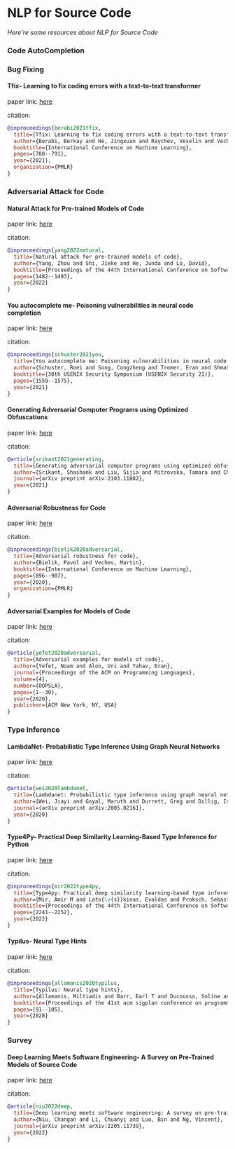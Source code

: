 # NLP for Source Code
*Here're some resources about NLP for Source Code*



### Code AutoCompletion




### Bug Fixing

#### Tfix- Learning to fix coding errors with a text-to-text transformer

paper link: [here](http://proceedings.mlr.press/v139/berabi21a/berabi21a.pdf)

citation: 
```bibtex
@inproceedings{berabi2021tfix,
  title={Tfix: Learning to fix coding errors with a text-to-text transformer},
  author={Berabi, Berkay and He, Jingxuan and Raychev, Veselin and Vechev, Martin},
  booktitle={International Conference on Machine Learning},
  pages={780--791},
  year={2021},
  organization={PMLR}
}
```
    


### Adversarial Attack for Code

#### Natural Attack for Pre-trained Models of Code

paper link: [here](https://arxiv.org/pdf/2201.08698)

citation: 
```bibtex
@inproceedings{yang2022natural,
  title={Natural attack for pre-trained models of code},
  author={Yang, Zhou and Shi, Jieke and He, Junda and Lo, David},
  booktitle={Proceedings of the 44th International Conference on Software Engineering},
  pages={1482--1493},
  year={2022}
}
```

#### You autocomplete me- Poisoning vulnerabilities in neural code completion

paper link: [here](https://www.usenix.org/system/files/sec21-schuster.pdf)

citation: 
```bibtex
@inproceedings{schuster2021you,
  title={You autocomplete me: Poisoning vulnerabilities in neural code completion},
  author={Schuster, Roei and Song, Congzheng and Tromer, Eran and Shmatikov, Vitaly},
  booktitle={30th USENIX Security Symposium (USENIX Security 21)},
  pages={1559--1575},
  year={2021}
}
```

    

#### Generating Adversarial Computer Programs using Optimized Obfuscations

paper link: [here](https://arxiv.org/pdf/2103.11882)

citation: 
```bibtex
@article{srikant2021generating,
  title={Generating adversarial computer programs using optimized obfuscations},
  author={Srikant, Shashank and Liu, Sijia and Mitrovska, Tamara and Chang, Shiyu and Fan, Quanfu and Zhang, Gaoyuan and O'Reilly, Una-May},
  journal={arXiv preprint arXiv:2103.11882},
  year={2021}
}
```


#### Adversarial Robustness for Code

paper link: [here](http://proceedings.mlr.press/v119/bielik20a/bielik20a.pdf)

citation: 
```bibtex
@inproceedings{bielik2020adversarial,
  title={Adversarial robustness for code},
  author={Bielik, Pavol and Vechev, Martin},
  booktitle={International Conference on Machine Learning},
  pages={896--907},
  year={2020},
  organization={PMLR}
}
```

#### Adversarial Examples for Models of Code

paper link: [here](https://dl.acm.org/doi/pdf/10.1145/3428230)

citation: 
```bibtex
@article{yefet2020adversarial,
  title={Adversarial examples for models of code},
  author={Yefet, Noam and Alon, Uri and Yahav, Eran},
  journal={Proceedings of the ACM on Programming Languages},
  volume={4},
  number={OOPSLA},
  pages={1--30},
  year={2020},
  publisher={ACM New York, NY, USA}
}
```

### Type Inference

#### LambdaNet- Probabilistic Type Inference Using Graph Neural Networks

paper link: [here](https://arxiv.org/pdf/2005.02161)

citation: 
```bibtex
@article{wei2020lambdanet,
  title={Lambdanet: Probabilistic type inference using graph neural networks},
  author={Wei, Jiayi and Goyal, Maruth and Durrett, Greg and Dillig, Isil},
  journal={arXiv preprint arXiv:2005.02161},
  year={2020}
}
```
    
#### Type4Py- Practical Deep Similarity Learning-Based Type Inference for Python

paper link: [here](https://dl.acm.org/doi/pdf/10.1145/3510003.3510124)

citation: 
```bibtex
@inproceedings{mir2022type4py,
  title={Type4py: Practical deep similarity learning-based type inference for python},
  author={Mir, Amir M and Lato{\v{s}}kinas, Evaldas and Proksch, Sebastian and Gousios, Georgios},
  booktitle={Proceedings of the 44th International Conference on Software Engineering},
  pages={2241--2252},
  year={2022}
}
```


#### Typilus- Neural Type Hints

paper link: [here](https://arxiv.org/pdf/2004.10657)

citation: 
```bibtex
@inproceedings{allamanis2020typilus,
  title={Typilus: Neural type hints},
  author={Allamanis, Miltiadis and Barr, Earl T and Ducousso, Soline and Gao, Zheng},
  booktitle={Proceedings of the 41st acm sigplan conference on programming language design and implementation},
  pages={91--105},
  year={2020}
}
```


    
### Survey

#### Deep Learning Meets Software Engineering- A Survey on Pre-Trained Models of Source Code

paper link: [here](https://arxiv.org/pdf/2205.11739)

citation: 
```bibtex
@article{niu2022deep,
  title={Deep learning meets software engineering: A survey on pre-trained models of source code},
  author={Niu, Changan and Li, Chuanyi and Luo, Bin and Ng, Vincent},
  journal={arXiv preprint arXiv:2205.11739},
  year={2022}
}
```
    